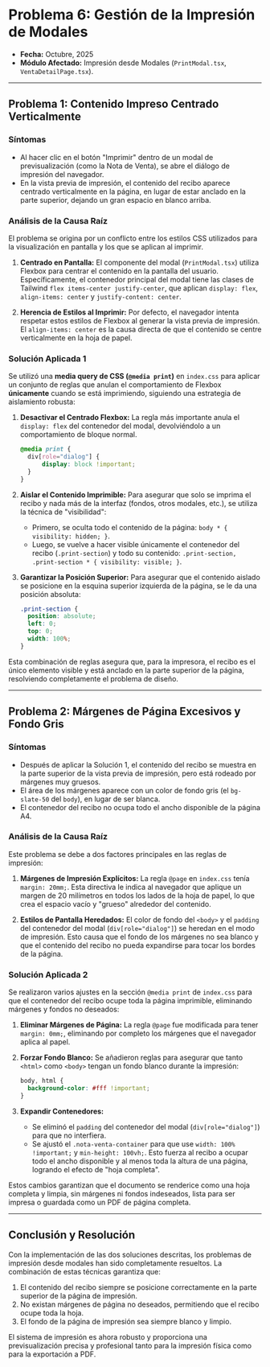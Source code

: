 # Problema 6: Gestión de la Impresión de Modales

-   **Fecha:** Octubre, 2025
-   **Módulo Afectado:** Impresión desde Modales (`PrintModal.tsx`, `VentaDetailPage.tsx`).

---

## Problema 1: Contenido Impreso Centrado Verticalmente

### Síntomas
- Al hacer clic en el botón "Imprimir" dentro de un modal de previsualización (como la Nota de Venta), se abre el diálogo de impresión del navegador.
- En la vista previa de impresión, el contenido del recibo aparece centrado verticalmente en la página, en lugar de estar anclado en la parte superior, dejando un gran espacio en blanco arriba.

### Análisis de la Causa Raíz
El problema se origina por un conflicto entre los estilos CSS utilizados para la visualización en pantalla y los que se aplican al imprimir.

1.  **Centrado en Pantalla:** El componente del modal (`PrintModal.tsx`) utiliza Flexbox para centrar el contenido en la pantalla del usuario. Específicamente, el contenedor principal del modal tiene las clases de Tailwind `flex items-center justify-center`, que aplican `display: flex`, `align-items: center` y `justify-content: center`.

2.  **Herencia de Estilos al Imprimir:** Por defecto, el navegador intenta respetar estos estilos de Flexbox al generar la vista previa de impresión. El `align-items: center` es la causa directa de que el contenido se centre verticalmente en la hoja de papel.

### Solución Aplicada 1
Se utilizó una **media query de CSS (`@media print`)** en `index.css` para aplicar un conjunto de reglas que anulan el comportamiento de Flexbox **únicamente** cuando se está imprimiendo, siguiendo una estrategia de aislamiento robusta:

1.  **Desactivar el Centrado Flexbox:** La regla más importante anula el `display: flex` del contenedor del modal, devolviéndolo a un comportamiento de bloque normal.
    ```css
    @media print {
      div[role="dialog"] {
          display: block !important;
      }
    }
    ```

2.  **Aislar el Contenido Imprimible:** Para asegurar que solo se imprima el recibo y nada más de la interfaz (fondos, otros modales, etc.), se utiliza la técnica de "visibilidad":
    -   Primero, se oculta todo el contenido de la página: `body * { visibility: hidden; }`.
    -   Luego, se vuelve a hacer visible únicamente el contenedor del recibo (`.print-section`) y todo su contenido: `.print-section, .print-section * { visibility: visible; }`.

3.  **Garantizar la Posición Superior:** Para asegurar que el contenido aislado se posicione en la esquina superior izquierda de la página, se le da una posición absoluta:
    ```css
    .print-section {
      position: absolute;
      left: 0;
      top: 0;
      width: 100%;
    }
    ```
Esta combinación de reglas asegura que, para la impresora, el recibo es el único elemento visible y está anclado en la parte superior de la página, resolviendo completamente el problema de diseño.

---

## Problema 2: Márgenes de Página Excesivos y Fondo Gris

### Síntomas
- Después de aplicar la Solución 1, el contenido del recibo se muestra en la parte superior de la vista previa de impresión, pero está rodeado por márgenes muy gruesos.
- El área de los márgenes aparece con un color de fondo gris (el `bg-slate-50` del `body`), en lugar de ser blanca.
- El contenedor del recibo no ocupa todo el ancho disponible de la página A4.

### Análisis de la Causa Raíz
Este problema se debe a dos factores principales en las reglas de impresión:

1.  **Márgenes de Impresión Explícitos:** La regla `@page` en `index.css` tenía `margin: 20mm;`. Esta directiva le indica al navegador que aplique un margen de 20 milímetros en todos los lados de la hoja de papel, lo que crea el espacio vacío y "grueso" alrededor del contenido.

2.  **Estilos de Pantalla Heredados:** El color de fondo del `<body>` y el `padding` del contenedor del modal (`div[role="dialog"]`) se heredan en el modo de impresión. Esto causa que el fondo de los márgenes no sea blanco y que el contenido del recibo no pueda expandirse para tocar los bordes de la página.

### Solución Aplicada 2
Se realizaron varios ajustes en la sección `@media print` de `index.css` para que el contenedor del recibo ocupe toda la página imprimible, eliminando márgenes y fondos no deseados:

1.  **Eliminar Márgenes de Página:** La regla `@page` fue modificada para tener `margin: 0mm;`, eliminando por completo los márgenes que el navegador aplica al papel.

2.  **Forzar Fondo Blanco:** Se añadieron reglas para asegurar que tanto `<html>` como `<body>` tengan un fondo blanco durante la impresión:
    ```css
    body, html {
      background-color: #fff !important;
    }
    ```

3.  **Expandir Contenedores:**
    -   Se eliminó el `padding` del contenedor del modal (`div[role="dialog"]`) para que no interfiera.
    -   Se ajustó el `.nota-venta-container` para que use `width: 100% !important;` y `min-height: 100vh;`. Esto fuerza al recibo a ocupar todo el ancho disponible y al menos toda la altura de una página, logrando el efecto de "hoja completa".

Estos cambios garantizan que el documento se renderice como una hoja completa y limpia, sin márgenes ni fondos indeseados, lista para ser impresa o guardada como un PDF de página completa.

---

## Conclusión y Resolución

Con la implementación de las dos soluciones descritas, los problemas de impresión desde modales han sido completamente resueltos. La combinación de estas técnicas garantiza que:

1.  El contenido del recibo siempre se posicione correctamente en la parte superior de la página de impresión.
2.  No existan márgenes de página no deseados, permitiendo que el recibo ocupe toda la hoja.
3.  El fondo de la página de impresión sea siempre blanco y limpio.

El sistema de impresión es ahora robusto y proporciona una previsualización precisa y profesional tanto para la impresión física como para la exportación a PDF.